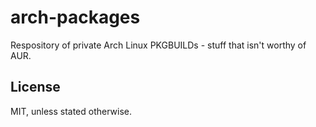 # arch-packages

Respository of private Arch Linux PKGBUILDs - stuff that isn't worthy of AUR.

## License

MIT, unless stated otherwise.
